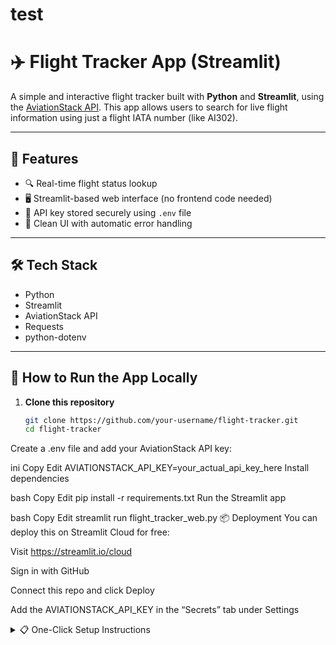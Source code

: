 # test
# ✈️ Flight Tracker App (Streamlit)

A simple and interactive flight tracker built with **Python** and **Streamlit**, using the [AviationStack API](https://aviationstack.com/). This app allows users to search for live flight information using just a flight IATA number (like AI302).

---

## 🌟 Features

- 🔍 Real-time flight status lookup
- 🖥️ Streamlit-based web interface (no frontend code needed)
- 🔐 API key stored securely using `.env` file
- 🧼 Clean UI with automatic error handling

---

## 🛠️ Tech Stack

- Python
- Streamlit
- AviationStack API
- Requests
- python-dotenv

---

## 🚀 How to Run the App Locally

1. **Clone this repository**  
   ```bash
   git clone https://github.com/your-username/flight-tracker.git
   cd flight-tracker
Create a .env file and add your AviationStack API key:

ini
Copy
Edit
AVIATIONSTACK_API_KEY=your_actual_api_key_here
Install dependencies

bash
Copy
Edit
pip install -r requirements.txt
Run the Streamlit app

bash
Copy
Edit
streamlit run flight_tracker_web.py
📦 Deployment
You can deploy this on Streamlit Cloud for free:

Visit https://streamlit.io/cloud

Sign in with GitHub

Connect this repo and click Deploy

Add the AVIATIONSTACK_API_KEY in the “Secrets” tab under Settings
<details>
<summary>📋 One-Click Setup Instructions</summary>

```bash
# Step 1: Clone the repository
git clone https://github.com/your-username/flight-tracker.git
cd flight-tracker

# Step 2: Create a .env file and add your API key
echo "AVIATIONSTACK_API_KEY=your_actual_api_key_here" > .env

# Step 3: Install dependencies
pip install -r requirements.txt

# Step 4: Run the app
streamlit run flight_tracker_web.py
</details> ```
